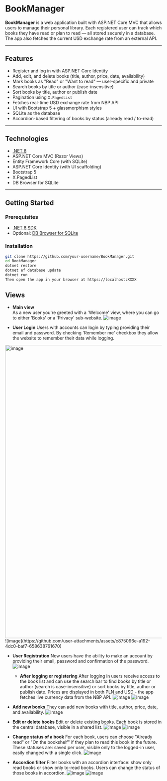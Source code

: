 # BookManager

**BookManager** is a web application built with ASP.NET Core MVC that allows users to manage their personal library. Each registered user can track which books they have read or plan to read — all stored securely in a database. The app also fetches the current USD exchange rate from an external API.

---

## Features

- Register and log in with ASP.NET Core Identity
- Add, edit, and delete books (title, author, price, date, availability)
- Mark books as "Read" or "Want to read" — user-specific and private
- Search books by title or author (case-insensitive)
- Sort books by title, author or publish date
- Pagination using `X.PagedList`
- Fetches real-time USD exchange rate from NBP API
- UI with Bootstrap 5 + glassmorphism styles
- SQLite as the database
- Accordion-based filtering of books by status (already read / to-read)

---

## Technologies

- [.NET 8](https://dotnet.microsoft.com/)
- ASP.NET Core MVC (Razor Views)
- Entity Framework Core (with SQLite)
- ASP.NET Core Identity (with UI scaffolding)
- Bootstrap 5
- X.PagedList
- DB Browser for SQLite

---

## Getting Started

### Prerequisites

- [.NET 8 SDK](https://dotnet.microsoft.com/en-us/download)
- Optional: [DB Browser for SQLite](https://sqlitebrowser.org/)

### Installation

```bash
git clone https://github.com/your-username/BookManager.git
cd BookManager
dotnet restore
dotnet ef database update
dotnet run
Then open the app in your browser at https://localhost:XXXX 
```

## Views

- **Main view**  
    As a new user you're greeted with a 'Welcome' view, where you can go to either 'Books' or a 'Privacy' sub-website.
![image](https://github.com/user-attachments/assets/51eebce3-bec1-4676-a2df-95e9aab4b303)


- **User Login**
    Users with accounts can login by typing providing their email and password. By checking 'Remember me' checkbox they allow the website to remember their data while logging.
<img width="941" alt="image" src="https://github.com/user-attachments/assets/ec54e25f-c2fb-407f-a5fd-8126442cc629" />
![image](https://github.com/user-attachments/assets/c875096e-a192-4dc0-baf7-658638761670)


- **User Registration**
    New users have the ability to make an account by providing their email, password and confirmation of the password.
![image](https://github.com/user-attachments/assets/f7246906-26ad-4ed2-8ecc-ac5f7f91c076)


  - **After logging or registering**
   After logging in users receive access to the book list and can use the search bar to find books by title or author (search is case-insensitive) or sort books by title, author or publish date. Prices are displayed in both PLN and USD - the app fetches live currency data from the NBP API.
![image](https://github.com/user-attachments/assets/d652f3ab-19d2-47a3-b4be-cde1a4b1857f)
![image](https://github.com/user-attachments/assets/7b46ec64-9ae2-4c88-907f-f70fa4bd1eda)


- **Add new books**
  They can add new books with title, author, price, date, and availability.
![image](https://github.com/user-attachments/assets/e7ae7c80-1e27-4fd4-a193-23c2010ce184)


- **Edit or delete books**
  Edit or delete existing books. Each book is stored in the central database, visible in a shared list.
![image](https://github.com/user-attachments/assets/31e78441-c73d-4ac4-9694-0f7a1c318b9e)
![image](https://github.com/user-attachments/assets/c6d50948-bb3e-4664-8cac-65cbbc1bde52)


- **Change status of a book**
  For each book, users can choose "Already read" or "On the bookshelf" if they plan to read this book in the future.
  These statuses are: saved per user, visible only to the logged-in user, easily changed with a single click.
![image](https://github.com/user-attachments/assets/9a4a82de-1db5-4672-a52d-bb0b418821e1)


- **Accordion filter**
  Filter books with an accordion interface: show only read books or show only to-read books. Users can change the status of those books in accordion.
![image](https://github.com/user-attachments/assets/781cd251-780f-4dc6-b73a-faae557a4b3f)
![image](https://github.com/user-attachments/assets/97c0beef-8de1-4c82-adc0-293e327269f3)


  









